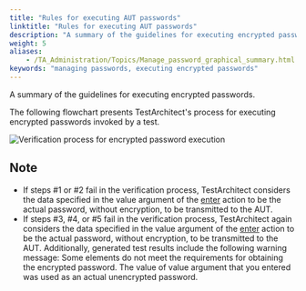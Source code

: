 ```yaml
--- 
title: "Rules for executing AUT passwords"
linktitle: "Rules for executing AUT passwords"
description: "A summary of the guidelines for executing encrypted passwords."
weight: 5
aliases: 
    - /TA_Administration/Topics/Manage_password_graphical_summary.html
keywords: "managing passwords, executing encrypted passwords"
---
```


A summary of the guidelines for executing encrypted passwords.

The following flowchart presents TestArchitect's process for executing encrypted passwords invoked by a test.

![](/images/TA_Administration/Images/Manage_password_flowchart_2.png "Verification process for encrypted password execution")

## Note

-   If steps \#1 or \#2 fail in the verification process, TestArchitect considers the data specified in the value argument of the [enter](/TA_Automation/Topics/bia_enter.html) action to be the actual password, without encryption, to be transmitted to the AUT.
-   If steps \#3, \#4, or \#5 fail in the verification process, TestArchitect again considers the data specified in the value argument of the [enter](/TA_Automation/Topics/bia_enter.html) action to be the actual password, without encryption, to be transmitted to the AUT. Additionally, generated test results include the following warning message: Some elements do not meet the requirements for obtaining the encrypted password. The value of value argument that you entered was used as an actual unencrypted password.



